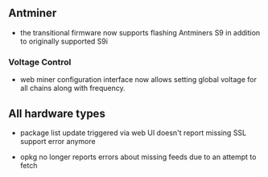 ## Antminer
- the transitional firmware now supports flashing Antminers S9 in addition to originally supported S9i

### Voltage Control
- web miner configuration interface now allows setting global voltage
  for all chains along with frequency.

## All hardware types

- package list update triggered via web UI doesn't report missing SSL
support error anymore

- opkg no longer reports errors about missing feeds due to an attempt to fetch
